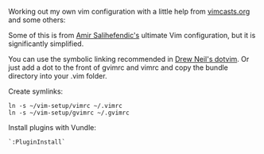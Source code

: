 Working out my own vim configuration with a little help from [vimcasts.org](http://vimcasts.org) and some others:

Some of this is from [Amir Salihefendic's](https://github.com/amix) ultimate Vim configuration, but it is significantly simplified.

You can use the symbolic linking recommended in [Drew Neil's dotvim](https://github.com/nelstrom/dotvim).
Or just add a dot to the front of gvimrc and vimrc and copy the bundle directory into your .vim folder.

Create symlinks:

    ln -s ~/vim-setup/vimrc ~/.vimrc
    ln -s ~/vim-setup/gvimrc ~/.gvimrc

Install plugins with Vundle:

    `:PluginInstall`   
